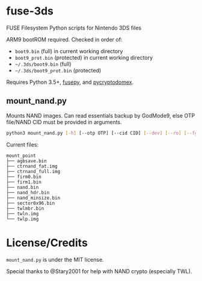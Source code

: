 # fuse-3ds
FUSE Filesystem Python scripts for Nintendo 3DS files

ARM9 bootROM required. Checked in order of:
* `boot9.bin` (full) in current working directory
* `boot9_prot.bin` (protected) in current working directory
* `~/.3ds/boot9.bin` (full)
* `~/.3ds/boot9_prot.bin` (protected)

Requires Python 3.5+, [fusepy](https://github.com/terencehonles/fusepy), and [pycryptodomex](https://github.com/Legrandin/pycryptodome).

## mount_nand.py
Mounts NAND images. Can read essentials backup by GodMode9, else OTP file/NAND CID must be provided in arguments.

```bash
python3 mount_nand.py [-h] [--otp OTP] [--cid CID] [--dev] [--ro] [--fg] nand mount_point
```

Current files:
```
mount_point
├── agbsave.bin
├── ctrnand_fat.img
├── ctrnand_full.img
├── firm0.bin
├── firm1.bin
├── nand.bin
├── nand_hdr.bin
├── nand_minsize.bin
├── sector0x96.bin
├── twlmbr.bin
├── twln.img
└── twlp.img
```

# License/Credits
`mount_nand.py` is under the MIT license.

Special thanks to @Stary2001 for help with NAND crypto (especially TWL).
